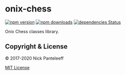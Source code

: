 # onix-chess 

[![npm version][npm-badge]][npm] [![npm downloads][npd-badge]][npm] [![dependencies Status][dps-badge]][dps]

Onix Chess classes library.

## Copyright & License

© 2017-2020 Nick Panteleeff

[MIT License](/LICENSE)

[npm-badge]: https://img.shields.io/npm/v/onix-chess?style=flat
[npd-badge]: https://img.shields.io/npm/dm/onix-chess.svg?style=flat-square
[dps-badge]: https://david-dm.org/DrNixx/onix-chess/status.svg
[dps]: https://david-dm.org/DrNixx/onix-chess
[npm]: https://www.npmjs.com/package/onix-chess
